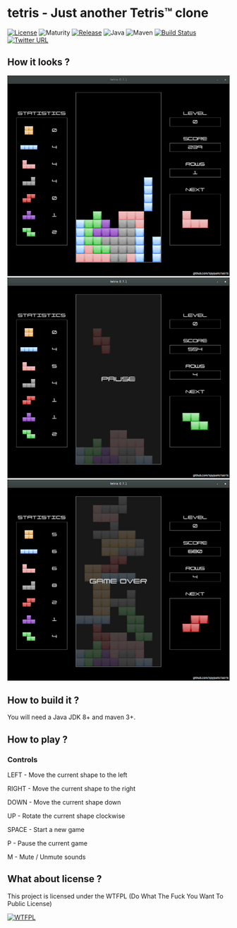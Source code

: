# tetris - Just another Tetris™ clone
[![License](https://img.shields.io/badge/license-WTFPL-blue.svg)](http://www.wtfpl.net/) ![Maturity](https://img.shields.io/badge/maturity-beta-yellow.svg) [![Release](https://img.shields.io/badge/latest%20release-0.8.0-green.svg)](https://github.com/spypunk/tetris/releases/tag/0.8.0) ![Java](https://img.shields.io/badge/java-8-red.svg) ![Maven](https://img.shields.io/badge/maven-3-orange.svg) [![Build Status](https://travis-ci.org/spypunk/tetris.svg?branch=master)](https://travis-ci.org/spypunk/tetris) [![Twitter URL](https://img.shields.io/twitter/url/https/twitter.com/fold_left.svg?style=social&label=Follow)](https://twitter.com/spypunkk)
## How it looks ?

![alt tag](img/screenshot.png)
![alt tag](img/screenshot_pause.png)
![alt tag](img/screenshot_gameover.png)

## How to build it ?

You will need a Java JDK 8+ and maven 3+.

## How to play ?

### Controls

LEFT - Move the current shape to the left

RIGHT - Move the current shape to the right

DOWN - Move the current shape down

UP - Rotate the current shape clockwise

SPACE - Start a new game

P - Pause the current game

M - Mute / Unmute sounds

## What about license ?

This project is licensed under the WTFPL (Do What The Fuck You Want To Public License)

[![WTFPL](http://www.wtfpl.net/wp-content/uploads/2012/12/logo-220x1601.png)](http://www.wtfpl.net/)
